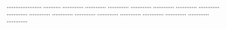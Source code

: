 .................... ..........
............
............
............
............
............
............
............
............
............
............
............
............
............
............
............
............
............


